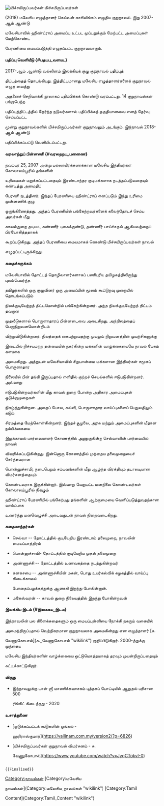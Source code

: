 ![மிச்சமிருப்பவர்கள்](மிச்சமிருப்பவர்கள்.jpg "மிச்சமிருப்பவர்கள்") மிச்சமிருப்பவர்கள்
(2018) மலேசிய எழுத்தாளர் செல்வன் காசிலிங்கம் எழுதிய குறுநாவல். இது 2007-ஆம் ஆண்டு
மலேசியாவில் ஹிண்ட்ராப் அமைப்பு உட்பட முப்பதுக்கும் மேற்பட்ட அமைப்புகள் மேற்கொண்ட
பேரணியை மையப்படுத்தி எழுதப்பட்ட குறுநாவலாகும்.

#### பதிப்பு வெளியீடு {#பதபப_வளயட}

2017-ஆம் ஆண்டு [வல்லினம் இலக்கியக் குழு](வல்லினம் "wikilink") குறுநாவல் பதிப்புத்
திட்டத்தைத் தொடங்கியது. இத்திட்டமானது மலேசிய எழுத்தாளர்களைக் குறுநாவல் எழுத வைத்து
அதனைச் செறிவாக்கி நூலாகப் பதிப்பிக்கக் கொண்டு வரப்பட்டது. 14 குறுநாவல்கள் பங்குபெற்ற
பதிப்புத்திட்டத்தில் தேர்ந்த நடுவர்களால் பதிப்பிக்கத் தகுதியானவை எனத் தேர்வு செய்யப்பட்ட
மூன்று குறுநாவல்களில் மிச்சமிருப்பவர்கள் குறுநாவலும் அடங்கும். இந்நாவல் 2018-ஆம் ஆண்டு
பதிப்பிக்கப்பட்டு வெளியிடப்பட்டது.

#### வரலாற்றுப் பின்னணி {#வரலறறப_பனனண}

நவம்பர் 25, 2007 அன்று பல்லாயிரக்கணக்கான மலேசிய இந்தியர்கள் கோலாலம்பூரில் தங்களின்
உரிமைகள் மறுக்கப்பட்டதையும் இரண்டாந்தர குடிமக்களாக நடத்தப்படுவதையும் கண்டித்து அமைதிப்
பேரணி நடத்தினர். இந்தப் பேரணியை ஹிண்ட்ராப் எனப்படும் இந்து உரிமை முன்னணிக் குழு
ஒருங்கிணைத்தது. அந்தப் பேரணியில் பங்கேற்றவர்களைக் கலைந்தோடச் செய்ய அவர்கள் மீது
காவல்துறை தடியடி, கண்ணீர் புகைக்குண்டு, தண்ணீர் பாய்ச்சுதல் ஆகியவற்றைப் பிரயோகித்ததாகக்
கூறப்படுகிறது. அந்தப் பேரணியை மையமாகக் கொண்டு மிச்சமிருப்பவர்கள் நாவல்
எழுதப்பட்டிருக்கிறது.

#### கதைச்சுருக்கம்

மலேசியாவில் தோட்டத் தொழிலாளர்களாகப் பணிபுரிய தமிழகத்திலிருந்து புலம்பெயர்ந்த
தமிழர்களில் ஒரு குழுவினர் ஒரு அமைப்பின் மூலம் கூட்டுறவு முறையில் தொடங்கப்படும்
நிலக்குடியேற்றத் திட்டமொன்றில் பங்கேற்கின்றனர். அந்த நிலக்குடியேற்றத் திட்டம் தவறான
முதலீடுகளால் பொருளாதாரப் பின்னடைவை அடைகிறது. அந்நிலத்தைப் பெருநிறுவனமொன்றிடம்
விற்றுவிடுகின்றனர். நிலத்தைக் கைபற்றுவதற்கு முயலும் நிறுவனத்தின் முயற்சிகளுக்கு
இடையில் நிச்சயமற்ற தன்மையில் நகர்கின்ற மக்களின் வாழ்க்கையையே நாவல் பேசும் களமாக
அமைகிறது. அத்துடன் மலேசியாவில் சிறுபான்மை மக்களான இந்தியர்கள் சமூகப் பொருளாதார
நிலையில் பின் தங்கி இருப்பதால் எளிதில் குற்றச் செயல்களில் ஈடுபடுகின்றனர். அவ்வாறு
ஈடுபடுகின்றவர்களின் மீது காவல் துறை போன்ற அதிகார அமைப்புகள் ஒடுக்குமுறைகள்
நிகழ்த்துகின்றன. அதைப் போல, கல்வி, பொருளாதார வாய்ப்புகளைப் பெறுவதிலும் கடும்
சிரமத்தை மேற்கொள்கின்றனர். இந்தச் சூழலை, அரசு மற்றும் அமைப்புகளின் மீதான நம்பிக்கையை
இழக்காமல் பார்வையாளர் கோணத்தில் அணுகுகின்ற செல்வாவின் பார்வையில் நாவல்
விவரிக்கப்படுகின்றது. இன்னொரு கோணத்தில் முந்தைய தலைமுறையைச் சேர்ந்தவரான
பொன்னுச்சாமி, நடைபெறும் சம்பவங்களின் மீது ஆழ்ந்த விரக்தியும் தடாலடியான விமர்சனத்தையும்
கொண்டவராக இருக்கின்றார். இவ்வாறு வேறுபட்ட மனநிலை கொண்டவர்கள் கோலாலம்பூரில் நிகழும்
ஹிண்ட்ராப் பேரணியில் பங்கேற்பது தங்களின் ஆற்றாமையை வெளிப்படுத்துவதற்கான வாய்ப்பாக
உணர்ந்து மனவெழுச்சி அடைவதுடன் நாவல் நிறைவடைகிறது.

#### கதைமாந்தர்கள்

-   செல்வா -- தோட்டத்தில் குடியேறிய இரண்டாம் தலைமுறை, நாவலின் மையப்பாத்திரம்
-   பொன்னுச்சாமி- தோட்டத்தில் குடியேறிய முதல் தலைமுறை
-   அண்ணாச்சி -- தோட்டத்தில் உணவகத்தை நடத்துகின்றவர்
-   கனகசபை -- அண்ணாச்சியின் மகன், பொது உயர்கல்விக் கழகத்தில் வாய்ப்பு கிடைக்காமல்
    போதைப்பழக்கத்துக்கு ஆளாகி இறந்து போகின்றான்.
-   மகேஸ்வரன் -- காவல் துறை நிலையத்தில் இறந்து போகின்றவன்

#### இலக்கிய இடம் {#இலககய_இடம}

இந்நாவலின் பல கிளைக்கதைகளும் ஒரு மையப்புள்ளியை நோக்கி நகரும் வகையில்
அமைந்திருப்பதால் வெற்றிகரமான குறுநாவலாக அமைகின்றது என எழுத்தாளர் [சு.
வேணுகோபால்](சு._வேணுகோபால் "wikilink") குறிப்பிடுகிறார். 2000-த்துக்கு முந்தைய
மலேசிய இந்தியர்களின் வாழ்க்கையை ஒட்டுமொத்தமாகத் தரவும் முயன்றிருப்பதையும்
சுட்டிக்காட்டுகிறார்.

#### விருது

-   இந்நாவலுக்கு டான் ஶ்ரீ மாணிக்கவாசகம் புத்தகப் போட்டியில் ஆறுதல் பரிசான 500
    ரிங்கிட் கிடைத்தது - 2020

#### உசாத்துணை

-   [ஒடுக்கப்பட்டக் கூடுகளின் ஓங்கல் -
    ஹரிராஸ்குமார்](https://vallinam.com.my/version2/?p=6826)
-   [மிச்சமிருப்பவர்கள் குறுநாவல் விமர்சனம் - சு.
    வேணுகோபால்](https://www.youtube.com/watch?v=JyqCTokvI-0)

```{=mediawiki}
{{Finalised}}
```
[Category:நாவல்கள்](Category:நாவல்கள் "wikilink") [Category:மலேசிய
நாவல்கள்](Category:மலேசிய_நாவல்கள் "wikilink") [Category:Tamil
Content](Category:Tamil_Content "wikilink")
